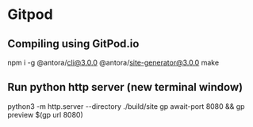# Gitpod

## Compiling using GitPod.io
npm i -g @antora/cli@3.0.0 @antora/site-generator@3.0.0
make

## Run python http server (new terminal window)
python3 -m http.server --directory ./build/site
gp await-port 8080 && gp preview $(gp url 8080)
